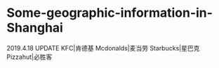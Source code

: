 # Some-geographic-information-in-Shanghai

2019.4.18 UPDATE
KFC|肯德基
Mcdonalds|麦当劳
Starbucks|星巴克
Pizzahut|必胜客
